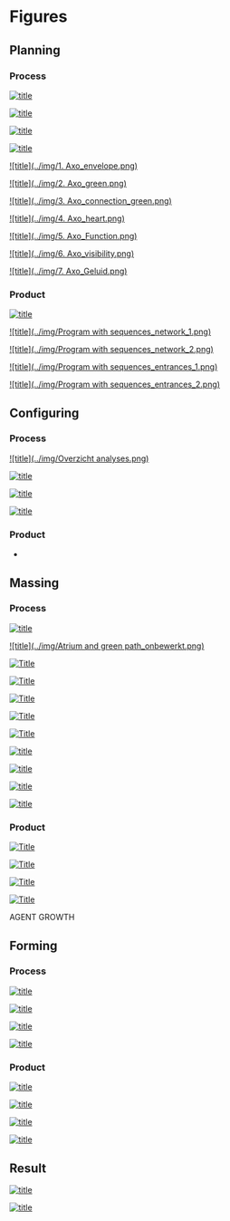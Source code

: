 # Figures

## Planning 

### Process

[![title](../img/Rotterdam.png)](/spatial_computing_project_template/A1_Planning/Process/)

[![title](../img/Buildings.png)](/spatial_computing_project_template/A1_Planning/Process/)

[![title](../img/Green.png)](/spatial_computing_project_template/A1_Planning/Process/)

[![title](../img/Noise_new.png)](/spatial_computing_project_template/A1_Planning/Process/)

[![title](../img/1. Axo_envelope.png)](/spatial_computing_project_template/A1_Planning/Process/#envelope)

[![title](../img/2. Axo_green.png)](/spatial_computing_project_template/A1_Planning/Process/#public-greenery)

[![title](../img/3. Axo_connection_green.png)](/spatial_computing_project_template/A1_Planning/Process/#connection)

[![title](../img/4. Axo_heart.png)](/spatial_computing_project_template/A1_Planning/Process/#heart)

[![title](../img/5. Axo_Function.png)](/spatial_computing_project_template/A1_Planning/Process/#functions)

[![title](../img/6. Axo_visibility.png)](/spatial_computing_project_template/A1_Planning/Process/#visibility)

[![title](../img/7. Axo_Geluid.png)](/spatial_computing_project_template/A1_Planning/Process/#noise)

### Product

[![title](../img/Bubbeldiagram.png)](/spatial_computing_project_template/A1_Planning/Products/#bubble-diagram)

[![title](../img/Program with sequences_network_1.png)](/spatial_computing_project_template/A1_Planning/Products/#sequences-with-network)

[![title](../img/Program with sequences_network_2.png)](/spatial_computing_project_template/A1_Planning/Products/#sequences-with-network)

[![title](../img/Program with sequences_entrances_1.png)](/spatial_computing_project_template/A1_Planning/Products/#sequences-with-entrances)

[![title](../img/Program with sequences_entrances_2.png)](/spatial_computing_project_template/A1_Planning/Products/#sequences-with-entrances)



## Configuring

### Process

[![title](../img/Overzicht analyses.png)](/spatial_computing_project_template/A2_Configuring/Process/#relations)

[![title](../img/Studie_voxels_1.PNG)](/spatial_computing_project_template/A2_Configuring/Process/#voxel-size)

[![title](../img/Studie_voxels_2.PNG)](/spatial_computing_project_template/A2_Configuring/Process/#voxel-size)

[![title](../img/voxelized_envelope.jpg)](/spatial_computing_project_template/A2_Configuring/Process/#building-envelope)

### Product
-

## Massing

### Process

[![title](../img/Atrium_center.png)](/spatial_computing_project_template/A3_Massing/Process/Atrium%20allocation/Atrium%20allocation/#envelope)

[![title](../img/Atrium and green path_onbewerkt.png)](/spatial_computing_project_template/A3_Massing/Process/Atrium%20allocation/Atrium%20allocation/#envelope)

[![Title](../img/shadow_before.jpg)](/spatial_computing_project_template/A3_Massing/Process/Shadow%20casting%20analysis/Shadow%20analysis/#envelope-before)

[![Title](../img/shadow_after.jpg)](/spatial_computing_project_template/A3_Massing/Process/Shadow%20casting%20analysis/Shadow%20analysis/#envelope-after)

[![Title](../img/svf_before.jpg)](/spatial_computing_project_template/A3_Massing/Process/Visibility%20analysis/Visibility%20analysis/#envelope-before)

[![Title](../img/svf_after.jpg)](/spatial_computing_project_template/A3_Massing/Process/Visibility%20analysis/Visibility%20analysis/#envelope-after)

[![Title](../img/sun_access.jpg)](/spatial_computing_project_template/A3_Massing/Process/Sun%20access%20analysis/Sun%20analysis/#sun-access-lattice)

[![title](../img/Public_entrances.png)](/spatial_computing_project_template/A3_Massing/Process/Public%20entrance%20analysis/Public%20entrance%20analysis/#explanation)

[![title](../img/Entrance_lattices.png)](/spatial_computing_project_template/A3_Massing/Process/Public%20entrance%20analysis/Public%20entrance%20analysis/#distance-lattice)

[![title](../img/Distance_public_green.png)](/spatial_computing_project_template/A3_Massing/Process/Green%20acces%20analysis/Green%20acces%20analysis/#distance-lattice)

[![title](../img/noise_field.png)](/spatial_computing_project_template/A3_Massing/Process/Noise%20Analysis/Noise%20analysis/#noise-lattice)

### Product

[![Title](../img/seed_allocation.jpg)](/spatial_computing_project_template/A3_Massing/Products/Seed%20allocation/Seed%20allocation/)

[![Title](../img/shafts.jpg)](/spatial_computing_project_template/A3_Massing/Products/Shortest%20paths/Shortest%20paths/#shafts)

[![Title](../img/corridors_with_bridges.jpg)](/spatial_computing_project_template/A3_Massing/Products/Shortest%20paths/Shortest%20paths/#corridors)

[![Title](../img/corridors_metronetwork.png)](/spatial_computing_project_template/A3_Massing/Products/Shortest%20paths/Shortest%20paths/#corridors)


AGENT GROWTH

## Forming

### Process

[![title](../img/Diagram_Facade_new.png)](/spatial_computing_project_template/A4_Forming/Process/#creating-lattices) 

[![title](../img/Tile_sets_all.png)](/spatial_computing_project_template/A4_Forming/Process/#creating-the-tiles)   

[![title](../img/Tile_sets_brick.png)](/spatial_computing_project_template/A4_Forming/Process/#creating-the-tiles) 

[![title](../img/Tile_sets_glass.png)](/spatial_computing_project_template/A4_Forming/Process/#creating-the-tiles) 


### Product

[![title](../img/Render_Hofbogen.jpg)](/spatial_computing_project_template/A4_Forming/Products/)

[![title](../img/Render_Park.jpg)](/spatial_computing_project_template/A4_Forming/Products/)

[![title](../img/Render_Brug.jpg)](/spatial_computing_project_template/A4_Forming/Products/)

[![title](../img/Render_Gevel.jpg)](/spatial_computing_project_template/A4_Forming/Products/)


## Result

[![title](../img/axo.jpg)](/spatial_computing_project_template/A5_Result/#section) 

[![title](../img/urban_plan.jpg)](/spatial_computing_project_template/A5_Result/#urban-plan)
 